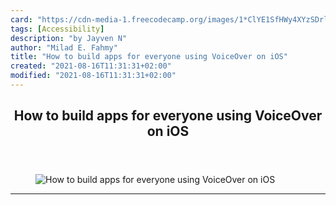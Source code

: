 ```yaml
---
card: "https://cdn-media-1.freecodecamp.org/images/1*ClYE1SfHWy4XYzSDrlK3ug.jpeg"
tags: [Accessibility]
description: "by Jayven N"
author: "Milad E. Fahmy"
title: "How to build apps for everyone using VoiceOver on iOS"
created: "2021-08-16T11:31:31+02:00"
modified: "2021-08-16T11:31:31+02:00"
---
```

<div class="site-wrapper">
<main id="site-main" class="site-main outer">
<div class="inner">
<article class="post-full post tag-accessibility tag-ios tag-design tag-tech tag-technology ">
<header class="post-full-header">
<h1 class="post-full-title">How to build apps for everyone using VoiceOver on iOS</h1>
</header>
<figure class="post-full-image">
<picture>
<source media="(max-width: 700px)" sizes="1px" srcset="data:image/gif;base64,R0lGODlhAQABAIAAAAAAAP///yH5BAEAAAAALAAAAAABAAEAAAIBRAA7 1w">
<source media="(min-width: 701px)" sizes="(max-width: 800px) 400px,
(max-width: 1170px) 700px,
1400px" srcset="https://cdn-media-1.freecodecamp.org/images/1*ClYE1SfHWy4XYzSDrlK3ug.jpeg 300w,
https://cdn-media-1.freecodecamp.org/images/1*ClYE1SfHWy4XYzSDrlK3ug.jpeg 600w,
https://cdn-media-1.freecodecamp.org/images/1*ClYE1SfHWy4XYzSDrlK3ug.jpeg 1000w,
https://cdn-media-1.freecodecamp.org/images/1*ClYE1SfHWy4XYzSDrlK3ug.jpeg 2000w">
<img onerror="this.style.display='none'" src="https://cdn-media-1.freecodecamp.org/images/1*ClYE1SfHWy4XYzSDrlK3ug.jpeg" alt="How to build apps for everyone using VoiceOver on iOS">
</picture>
</figure>
<section class="post-full-content">
<div class="post-content medium-migrated-article">
</div>
<hr>
</section>
</article>
</div>
</main>
</div>
<!-- Google Tag Manager (noscript) -->
<!-- End Google Tag Manager (noscript) -->
